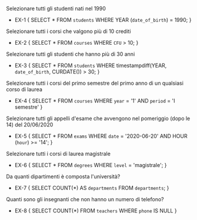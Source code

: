 Selezionare tutti gli studenti nati nel 1990
- EX-1 {
    SELECT *
    FROM `students`
    WHERE YEAR (`date_of_birth`) = 1990;
}

Selezionare tutti i corsi che valgono più di 10 crediti
- EX-2 {
    SELECT *
    FROM `courses`
    WHERE `CFU` > 10;
}

Selezionare tutti gli studenti che hanno più di 30 anni
- EX-3 {
    SELECT *
    FROM `students`
    WHERE timestampdiff(YEAR, `date_of_birth`, CURDATE()) > 30;
}

Selezionare tutti i corsi del primo semestre del primo anno di un qualsiasi corso di
laurea
- EX-4 {
    SELECT *
    FROM `courses`
    WHERE `year` = '1'
    AND `period` = 'I semestre'
}

Selezionare tutti gli appelli d'esame che avvengono nel pomeriggio (dopo le 14) del
20/06/2020
- EX-5 {
    SELECT *
    FROM `exams`
    WHERE `date` = '2020-06-20'
    AND HOUR (`hour`) >= '14';
}

Selezionare tutti i corsi di laurea magistrale 
- EX-6 {
    SELECT *
    FROM `degrees`
    WHERE `level` = 'magistrale';
}

Da quanti dipartimenti è composta l'università?
- EX-7 {
    SELECT COUNT(*) AS `departments`
    FROM `departments`;
}

Quanti sono gli insegnanti che non hanno un numero di telefono?
- EX-8 {
    SELECT COUNT(*)
    FROM `teachers`
    WHERE `phone` IS NULL
}
